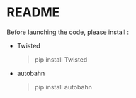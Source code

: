 # README

Before launching the code, please install :
- Twisted
    > pip install Twisted
- autobahn
    > pip install autobahn